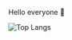 Hello everyone 👋

![Top Langs](https://github-readme-stats.vercel.app/api/top-langs/?username=BurakBarlas&hide_progress=true)
